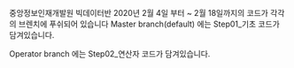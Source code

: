 중앙정보인재개발원 빅데이터반 2020년 2월 4일 부터 ~ 2월 18일까지의 코드가 각각의 브렌치에 푸쉬되어 있습니다
Master branch(default) 에는 Step01_기초 코드가 담겨있습니다.

Operator branch 에는 Step02_연산자 코드가 담겨있습니다.
